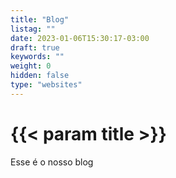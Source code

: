 ```yaml
---
title: "Blog"
listag: ""
date: 2023-01-06T15:30:17-03:00
draft: true
keywords: ""
weight: 0
hidden: false
type: "websites"
---
```

# {{< param title >}}

Esse é o nosso blog
